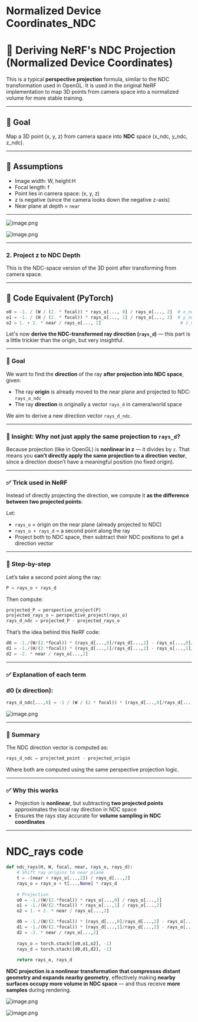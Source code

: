 # Normalized Device Coordinates_NDC

# 📐 Deriving NeRF's NDC Projection (Normalized Device Coordinates)

This is a typical **perspective projection** formula, similar to the NDC transformation used in OpenGL. It is used in the original NeRF implementation to map 3D points from camera space into a normalized volume for more stable training.

---

## 🎯 Goal

Map a 3D point (x, y, z) from camera space into **NDC** space (x_ndc, y_ndc, z_ndc).

---

## 🧾 Assumptions

- Image width: W, height:H
- Focal length: f
- Point lies in camera space: (x, y, z)
- z is negative (since the camera looks down the negative z-axis)
- Near plane at depth = `near`

---

![image.png](images/NDC%201dd71bdab3cf800d85b1dcbbd95bce6d/image.png)

![image.png](images/NDC%201dd71bdab3cf800d85b1dcbbd95bce6d/199b66f5-1ff6-4b64-b849-4f7d5841e772.png)

---

### 2. Project z to NDC Depth

This is the NDC-space version of the 3D point after transforming from camera space.

---

## 🔁 Code Equivalent (PyTorch)

```python
o0 = -1. / (W / (2. * focal)) * rays_o[..., 0] / rays_o[..., 2]  # x_ndc
o1 = -1. / (H / (2. * focal)) * rays_o[..., 1] / rays_o[..., 2]  # y_ndc
o2 = 1. + 2. * near / rays_o[..., 2]                              # z_ndc
```

Let's now **derive the NDC-transformed ray direction (`rays_d`)** — this part is a little trickier than the origin, but very insightful.

---

### 🎯 Goal

We want to find the **direction** of the ray **after projection into NDC space**, given:

- The ray **origin** is already moved to the near plane and projected to NDC: `rays_o_ndc`
- The ray **direction** is originally a vector `rays_d` in camera/world space

We aim to derive a new direction vector `rays_d_ndc`.

---

### 📌 Insight: Why not just apply the same projection to `rays_d`?

Because projection (like in OpenGL) is **nonlinear in z** — it divides by `z`. That means you **can’t directly apply the same projection to a direction vector**, since a direction doesn’t have a meaningful position (no fixed origin).

---

### ✅ Trick used in NeRF

Instead of directly projecting the direction, we compute it **as the difference between two projected points**:

Let:

- `rays_o` = origin on the near plane (already projected to NDC)
- `rays_o + rays_d` = a second point along the ray
- Project both to NDC space, then subtract their NDC positions to get a direction vector

---

### 🧮 Step-by-step

Let’s take a second point along the ray:

```python
P = rays_o + rays_d

```

Then compute:

```python
projected_P = perspective_project(P)
projected_rays_o = perspective_project(rays_o)
rays_d_ndc = projected_P - projected_rays_o

```

That’s the idea behind this NeRF code:

```python
d0 = -1./(W/(2.*focal)) * (rays_d[...,0]/rays_d[...,2] - rays_o[...,0]/rays_o[...,2])
d1 = -1./(H/(2.*focal)) * (rays_d[...,1]/rays_d[...,2] - rays_o[...,1]/rays_o[...,2])
d2 = -2. * near / rays_o[...,2]

```

---

### ✅ Explanation of each term

### d0 (x direction):

```python
rays_d_ndc[...,0] = -1 / (W / (2 * focal)) * (rays_d[...,0]/rays_d[...,2] - rays_o[...,0]/rays_o[...,2])

```

![image.png](images/NDC%201dd71bdab3cf800d85b1dcbbd95bce6d/image%201.png)

---

### 📌 Summary

The NDC direction vector is computed as:

```python
rays_d_ndc = projected_point - projected_origin

```

Where both are computed using the same perspective projection logic.

---

### ✅ Why this works

- Projection is **nonlinear**, but subtracting **two projected points** approximates the local ray direction in NDC space
- Ensures the rays stay accurate for **volume sampling in NDC coordinates**

---

# NDC_rays code

```python
def ndc_rays(H, W, focal, near, rays_o, rays_d):
    # Shift ray origins to near plane
    t = -(near + rays_o[...,2]) / rays_d[...,2]
    rays_o = rays_o + t[...,None] * rays_d
    
    # Projection
    o0 = -1./(W/(2.*focal)) * rays_o[...,0] / rays_o[...,2]
    o1 = -1./(H/(2.*focal)) * rays_o[...,1] / rays_o[...,2]
    o2 = 1. + 2. * near / rays_o[...,2]

    d0 = -1./(W/(2.*focal)) * (rays_d[...,0]/rays_d[...,2] - rays_o[...,0]/rays_o[...,2])
    d1 = -1./(H/(2.*focal)) * (rays_d[...,1]/rays_d[...,2] - rays_o[...,1]/rays_o[...,2])
    d2 = -2. * near / rays_o[...,2]
    
    rays_o = torch.stack([o0,o1,o2], -1)
    rays_d = torch.stack([d0,d1,d2], -1)
    
    return rays_o, rays_d
```

 **NDC projection is a nonlinear transformation that compresses distant geometry and expands nearby geometry**, effectively making **nearby surfaces occupy more volume in NDC space** — and thus receive **more samples** during rendering.

![image.png](images/NDC%201dd71bdab3cf800d85b1dcbbd95bce6d/image%202.png)

![image.png](images/NDC%201dd71bdab3cf800d85b1dcbbd95bce6d/image%203.png)
